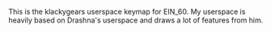 This is the klackygears userspace keymap for EIN_60. My userspace is heavily based on Drashna's userspace and draws a lot of features from him.
